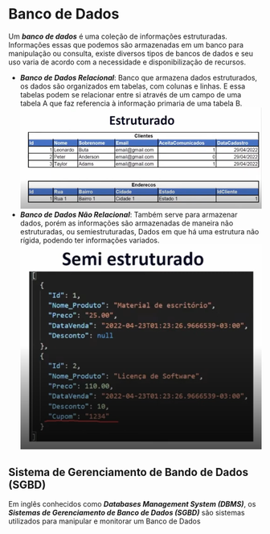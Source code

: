 # Banco de Dados

Um ***banco de dados*** é uma coleção de informações estruturadas. Informações essas que podemos são armazenadas em um banco para manipulação ou consulta, existe diversos tipos de bancos de dados e seu uso varia de acordo com a necessidade e disponibilização de recursos.  
- ***Banco de Dados Relacional***: Banco que armazena dados estruturados, os dados são organizados em tabelas, com colunas e linhas. E essa tabelas podem se relacionar entre si através de um campo de uma tabela A que faz referencia à informação primaria de uma tabela B.  
![](Images/TabelaEstruturada.png)
- ***Banco de Dados Não Relacional***: Também serve para armazenar dados, porém as informações são armazenadas de maneira não estruturadas, ou semiestruturadas, Dados em que há uma estrutura não rígida, podendo ter informações variados.  
![](Images/TabelaSemiEstruturada.png)

## Sistema de Gerenciamento de Bando de Dados (SGBD)

Em inglês conhecidos como ***Databases Management System (DBMS)***, os ***Sistemas de Gerenciamento de Banco de Dados (SGBD)*** são sistemas utilizados para manipular e monitorar um Banco de Dados

